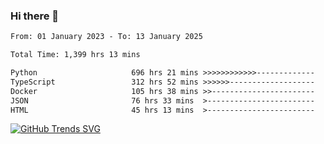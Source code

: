 ### Hi there 👋

<!--START_SECTION:waka-->

```txt
From: 01 January 2023 - To: 13 January 2025

Total Time: 1,399 hrs 13 mins

Python                     696 hrs 21 mins >>>>>>>>>>>>-------------   49.77 %
TypeScript                 312 hrs 52 mins >>>>>>-------------------   22.36 %
Docker                     105 hrs 38 mins >>-----------------------   07.55 %
JSON                       76 hrs 33 mins  >------------------------   05.47 %
HTML                       45 hrs 13 mins  >------------------------   03.23 %
```

<!--END_SECTION:waka-->

[![GitHub Trends SVG](https://api.githubtrends.io/user/svg/IAbuElRuzz/langs)](https://githubtrends.io)
